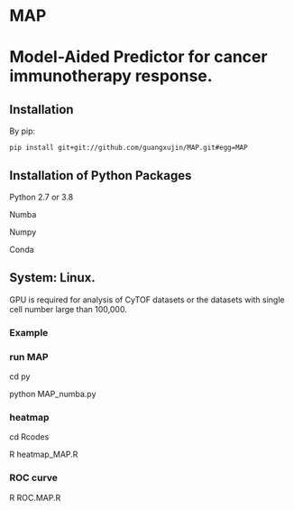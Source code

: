 # MAP
# Model-Aided Predictor for cancer immunotherapy response.

## Installation

By pip:
```
pip install git+git://github.com/guangxujin/MAP.git#egg=MAP
```


## Installation of Python Packages
Python 2.7 or 3.8

Numba

Numpy

Conda

## System: Linux.
GPU is required for analysis of CyTOF datasets or the datasets with single cell number large than 100,000.
### Example

### run MAP
cd py

python MAP_numba.py
### heatmap
cd Rcodes

R heatmap_MAP.R
### ROC curve
R ROC.MAP.R
